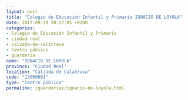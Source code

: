 ```yaml
---
layout: post
title: "Colegio de Educación Infantil y Primaria IGNACIO DE LOYOLA"
date: 2017-09-20 20:57:05 +0200
categories:
- Colegio de Educación Infantil y Primaria
- ciudad-real
- calzada-de-calatrava
- Centro público
- guarderia
name: "IGNACIO DE LOYOLA"
province: "Ciudad Real"
location: "Calzada de Calatrava"
code: "13000891"
type: "Centro público"
permalink: /guarderias/ignacio-de-loyola.html
---
```

